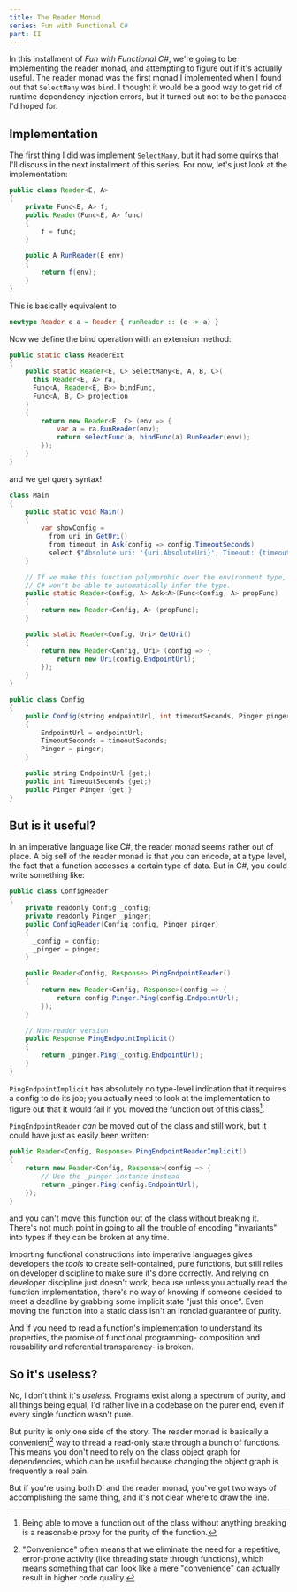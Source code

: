 ```yaml
---
title: The Reader Monad
series: Fun with Functional C#
part: II
---
```


In this installment of *Fun with Functional C#*, we're going to be implementing the reader monad, and attempting to figure out if it's actually useful. The reader monad was the first monad I implemented when I found out that `SelectMany` was `bind`. I thought it would be a good way to get rid of runtime dependency injection errors, but it turned out not to be the panacea I'd hoped for.


## Implementation
The first thing I did was implement `SelectMany`, but it had some quirks that I'll discuss in the next installment of this series. For now, let's just look at the implementation:

```java
public class Reader<E, A>
{
    private Func<E, A> f;
    public Reader(Func<E, A> func) 
    {
        f = func;
    }

    public A RunReader(E env) 
    {
        return f(env);
    }
}
```

This is basically equivalent to

```haskell
newtype Reader e a = Reader { runReader :: (e -> a) }
```

<!--more-->

Now we define the bind operation with an extension method:

```java
public static class ReaderExt
{
    public static Reader<E, C> SelectMany<E, A, B, C>(
      this Reader<E, A> ra,
      Func<A, Reader<E, B>> bindFunc,
      Func<A, B, C> projection
    )
    {
        return new Reader<E, C> (env => {
            var a = ra.RunReader(env);
            return selectFunc(a, bindFunc(a).RunReader(env));
        });
    }
}
```

and we get query syntax!

```java
class Main 
{
    public static void Main() 
    {
        var showConfig = 
          from uri in GetUri()
          from timeout in Ask(config => config.TimeoutSeconds)
          select $"Absolute uri: '{uri.AbsoluteUri}', Timeout: {timeout} seconds.";
    }

    // If we make this function polymorphic over the environment type,
    // C# won't be able to automatically infer the type.
    public static Reader<Config, A> Ask<A>(Func<Config, A> propFunc) 
    {
        return new Reader<Config, A> (propFunc);
    }

    public static Reader<Config, Uri> GetUri() 
    {
        return new Reader<Config, Uri> (config => {
            return new Uri(config.EndpointUrl);
        });
    }
}

public class Config
{
    public Config(string endpointUrl, int timeoutSeconds, Pinger pinger) 
    {
        EndpointUrl = endpointUrl;
        TimeoutSeconds = timeoutSeconds;
        Pinger = pinger;
    }

    public string EndpointUrl {get;}
    public int TimeoutSeconds {get;}
    public Pinger Pinger {get;}
}

```

## But is it useful?
In an imperative language like C#, the reader monad seems rather out of place. A big sell of the reader monad is that you can encode, at a type level, the fact that a function accesses a certain type of data. But in C#, you could write something like:

```java
public class ConfigReader 
{
    private readonly Config _config;
    private readonly Pinger _pinger;
    public ConfigReader(Config config, Pinger pinger) 
    {
      _config = config;
      _pinger = pinger;
    }

    public Reader<Config, Response> PingEndpointReader()
    {
        return new Reader<Config, Response>(config => {
            return config.Pinger.Ping(config.EndpointUrl);
        });
    }

    // Non-reader version
    public Response PingEndpointImplicit()
    {
        return _pinger.Ping(_config.EndpointUrl);
    }
}
```

`PingEndpointImplicit` has absolutely no type-level indication that it requires a config to do its job; you actually need to look at the implementation to figure out that it would fail if you moved the function out of this class[^move].

[^move]: Being able to move a function out of the class without anything breaking is a reasonable proxy for the purity of the function.

`PingEndpointReader` *can* be moved out of the class and still work, but it could have just as easily been written:

```java
public Reader<Config, Response> PingEndpointReaderImplicit()
{
    return new Reader<Config, Response>(config => {
        // Use the _pinger instance instead
        return _pinger.Ping(config.EndpointUrl);
    });
}
```

and you can't move this function out of the class without breaking it. There's not much point in going to all the trouble of encoding "invariants" into types if they can be broken at any time. 

Importing functional constructions into imperative languages gives developers the *tools* to create self-contained, pure functions, but still relies on developer discipline to make sure it's done correctly. And relying on developer discipline just doesn't work, because unless you actually read the function implementation, there's no way of knowing if someone decided to meet a deadline by grabbing some implicit state "just this once". Even moving the function into a static class isn't an ironclad guarantee of purity.

And if you need to read a function's implementation to understand its properties, the promise of functional programming- composition and reusability and referential transparency- is broken.

## So it's useless?
No, I don't think it's *useless*. Programs exist along a spectrum of purity, and all things being equal, I'd rather live in a codebase on the purer end, even if every single function wasn't pure.

But purity is only one side of the story. The reader monad is basically a convenient[^convenient] way to thread a read-only state through a bunch of functions. This means you don't need to rely on the class object graph for dependencies, which can be useful because changing the object graph is frequently a real pain.

[^convenient]: "Convenience" often means that we eliminate the need for a repetitive, error-prone activity (like threading state through functions), which means something that can look like a mere "convenience" can actually result in higher code quality.

But if you're using both DI and the reader monad, you've got two ways of accomplishing the same thing, and it's not clear where to draw the line.

